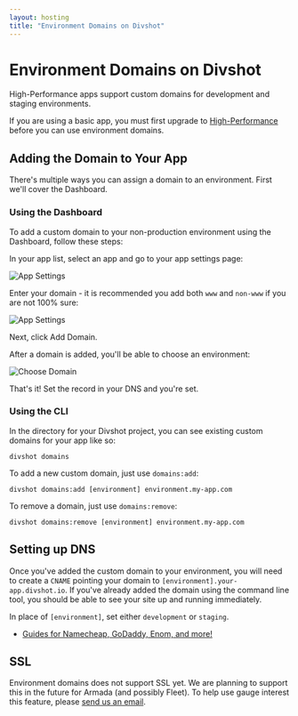 ```yaml
---
layout: hosting
title: "Environment Domains on Divshot"
---
```


# Environment Domains on Divshot

<p class="lead">High-Performance apps support custom domains for development and staging environments.</p>

If you are using a basic app, you must first upgrade to [High-Performance](/guides/high-performance) before you can use environment domains.

## Adding the Domain to Your App

There's multiple ways you can assign a domain to an environment. First we'll cover the Dashboard.

### Using the Dashboard

To add a custom domain to your non-production environment using the Dashboard, follow these steps:

In your app list, select an app and go to your app settings page:

<img src="{% asset_path guides/app-settings.jpg %}" alt="App Settings" class="img-responsive">

Enter your domain - it is recommended you add both `www` and `non-www` if you are not 100% sure:

<img src="{% asset_path guides/app-settings-domain.jpg %}" alt="App Settings" class="img-responsive">

Next, click Add Domain.

After a domain is added, you'll be able to choose an environment:

<img src="{% asset_path guides/environment-domains.png %}" alt="Choose Domain" class="img-responsive">

That's it! Set the record in your DNS and you're set.

### Using the CLI

In the directory for your Divshot project, you can see existing custom domains for your app like so:

    divshot domains

To add a new custom domain, just use `domains:add`:

    divshot domains:add [environment] environment.my-app.com

To remove a domain, just use `domains:remove`:

    divshot domains:remove [environment] environment.my-app.com

## Setting up DNS

Once you've added the custom domain to your environment, you will need to create a `CNAME` pointing your
domain to `[environment].your-app.divshot.io`. If you've already added the domain using the command line
tool, you should be able to see your site up and running immediately.

In place of `[environment]`, set either `development` or `staging`.

* [Guides for Namecheap, GoDaddy, Enom, and more!](http://docs.divshot.com/guides/domains/registrars)

## SSL

Environment domains does not support SSL yet. We are planning to support this in the future for Armada (and possibly Fleet). To help use gauge interest this feature, please [send us an email](mailto:support@divshot.com?Subject=Environment%20Domain%20SSL%20Vote&Body=Would%20you%20upgrade%20to%20Fleet%20for%20this%3F%20%28y/n%29%0A%0AWould%20you%20upgrade%20to%20Armada%20for%20this%3F%20%28y/n%29).
